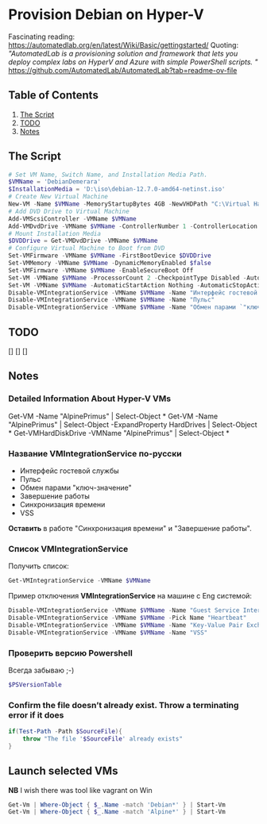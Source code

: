 # Provision Debian on Hyper-V

Fascinating reading:
<https://automatedlab.org/en/latest/Wiki/Basic/gettingstarted/>
Quoting:
*"AutomatedLab is a provisioning solution and framework that lets you deploy complex labs on HyperV and Azure with simple PowerShell scripts. "*
<https://github.com/AutomatedLab/AutomatedLab?tab=readme-ov-file>



## Table of Contents

1. [The Script](#the-script)
2. [TODO](#todo)
3. [Notes](#notes)

<a id="the-script"></a>
## The Script

```powershell
# Set VM Name, Switch Name, and Installation Media Path.
$VMName = 'DebianDemerara'
$InstallationMedia = 'D:\iso\debian-12.7.0-amd64-netinst.iso'
# Create New Virtual Machine
New-VM -Name $VMName -MemoryStartupBytes 4GB -NewVHDPath "C:\Virtual Hard Disks\DebianDemerara.vhdx" -NewVHDSizeBytes 12GB -Path "C:\Virtual Hard Disks\$VMName" -Generation 2 -Switch External
# Add DVD Drive to Virtual Machine
Add-VMScsiController -VMName $VMName
Add-VMDvdDrive -VMName $VMName -ControllerNumber 1 -ControllerLocation 0 -Path $InstallationMedia
# Mount Installation Media
$DVDDrive = Get-VMDvdDrive -VMName $VMName
# Configure Virtual Machine to Boot from DVD
Set-VMFirmware -VMName $VMName -FirstBootDevice $DVDDrive
Set-VMMemory -VMName $VMName -DynamicMemoryEnabled $false
Set-VMFirmware -VMName $VMName -EnableSecureBoot Off
Set-VM -VMName $VMName -ProcessorCount 2 -CheckpointType Disabled -AutomaticStopAction Shutdown -Passthru
Set-VM -VMName $VMName -AutomaticStartAction Nothing -AutomaticStopAction TurnOff
Disable-VMIntegrationService -VMName $VMName -Name "Интерфейс гостевой службы"
Disable-VMIntegrationService -VMName $VMName -Name "Пульс"
Disable-VMIntegrationService -VMName $VMName -Name "Обмен парами `"ключ-значение`""
```

## TODO

<a id="todo"></a>

[]
[]
[]

## Notes

<a id="notes"></a>

### Detailed Information About Hyper-V VMs

Get-VM -Name "AlpinePrimus" | Select-Object *
Get-VM -Name "AlpinePrimus" | Select-Object -ExpandProperty HardDrives | Select-Object *
Get-VMHardDiskDrive -VMName "AlpinePrimus" | Select-Object *

### Название VMIntegrationService по-русски

- Интерфейс гостевой службы
- Пульс
- Обмен парами "ключ-значение"
- Завершение работы
- Синхронизация времени
- VSS

**Оставить** в работе "Синхронизация времени" и "Завершение работы".

### Список VMIntegrationService

Получить список:

```powershell
Get-VMIntegrationService -VMName $VMName
```

Пример отключения **VMIntegrationService** на машине с Eng системой:

```powershell
Disable-VMIntegrationService -VMName $VMName -Name "Guest Service Interface"
Disable-VMIntegrationService -VMName $VMName -Pick Name "Heartbeat"
Disable-VMIntegrationService -VMName $VMName -Name "Key-Value Pair Exchange"
Disable-VMIntegrationService -VMName $VMName -Name "VSS"
```

### Проверить версию Powershell

Всегда забываю ;-)

```powershell
$PSVersionTable
```

### Confirm the file doesn’t already exist. Throw a terminating error if it does

```powershell
if(Test-Path -Path $SourceFile){
    throw "The file '$SourceFile' already exists"
}
```

## Launch selected VMs

**NB** I wish there was tool like vagrant on Win

```powershell
Get-Vm | Where-Object { $_.Name -match 'Debian*' } | Start-Vm
Get-Vm | Where-Object { $_.Name -match 'Alpine*' } | Start-Vm
```
